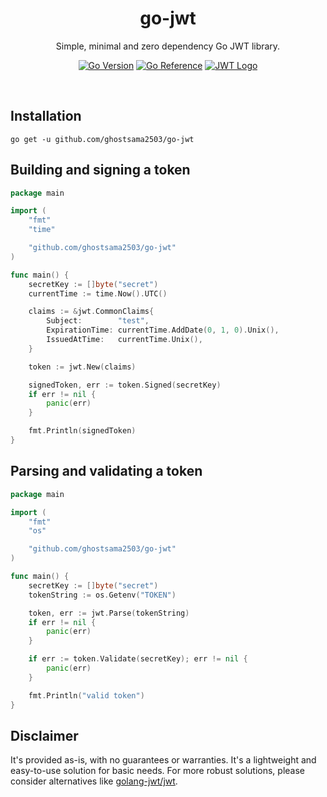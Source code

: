 <div align="center">
<h1>go-jwt</h1>

Simple, minimal and zero dependency Go JWT library.

[![Go Version](https://img.shields.io/badge/go-1.22.3-007d9c?logo=go)](https://go.dev)
[![Go Reference](https://pkg.go.dev/badge/github.com/ghostsama2503/go-jwt.svg)](https://pkg.go.dev/github.com/ghostsama2503/go-jwt)
[![JWT Logo](https://img.shields.io/badge/JWT-gray?logo=JSON%20web%20tokens&logoColor=white)](https://jwt.io)

</div>

<br>

## Installation
```shell
go get -u github.com/ghostsama2503/go-jwt
```

## Building and signing a token
```go
package main

import (
	"fmt"
	"time"

	"github.com/ghostsama2503/go-jwt"
)

func main() {
	secretKey := []byte("secret")
	currentTime := time.Now().UTC()

	claims := &jwt.CommonClaims{
		Subject:        "test",
		ExpirationTime: currentTime.AddDate(0, 1, 0).Unix(),
		IssuedAtTime:   currentTime.Unix(),
	}

	token := jwt.New(claims)

	signedToken, err := token.Signed(secretKey)
	if err != nil {
		panic(err)
	}

	fmt.Println(signedToken)
}
```

## Parsing and validating a token
```go
package main

import (
	"fmt"
	"os"

	"github.com/ghostsama2503/go-jwt"
)

func main() {
	secretKey := []byte("secret")
	tokenString := os.Getenv("TOKEN")

	token, err := jwt.Parse(tokenString)
	if err != nil {
		panic(err)
	}

	if err := token.Validate(secretKey); err != nil {
		panic(err)
	}

	fmt.Println("valid token")
}
```

## Disclaimer

It's provided as-is, with no guarantees or warranties. It's a lightweight and easy-to-use solution for basic needs. For more robust solutions, please consider alternatives like [golang-jwt/jwt](https://github.com/golang-jwt/jwt).
